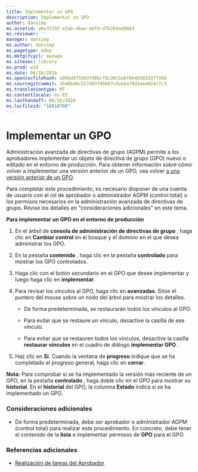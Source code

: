 ```yaml
---
title: Implementar un GPO
description: Implementar un GPO
author: dansimp
ms.assetid: a0a3f292-e3ab-46ae-a0fd-d7b2b4ad8883
ms.reviewer: ''
manager: dansimp
ms.author: dansimp
ms.pagetype: mdop
ms.mktglfcycl: manage
ms.sitesec: library
ms.prod: w10
ms.date: 06/16/2016
ms.openlocfilehash: a98bdd758937d86cf8c30c5abf0b49302d377360
ms.sourcegitcommit: 354664bc527d93f80687cd2eba70d1eea024c7c3
ms.translationtype: MT
ms.contentlocale: es-ES
ms.lasthandoff: 06/26/2020
ms.locfileid: "10818700"
---
```

# Implementar un GPO


Administración avanzada de directivas de grupo (AGPM) permite a los aprobadores implementar un objeto de directiva de grupo (GPO) nuevo o editado en el entorno de producción. Para obtener información sobre cómo volver a implementar una versión anterior de un GPO, vea volver [a una versión anterior de un GPO](roll-back-to-a-previous-version-of-a-gpo.md).

Para completar este procedimiento, es necesario disponer de una cuenta de usuario con el rol de aprobador o administrador AGPM (control total) o los permisos necesarios en la administración avanzada de directivas de grupo. Revise los detalles en "consideraciones adicionales" en este tema.

**Para implementar un GPO en el entorno de producción**

1.  En el árbol de **consola de administración de directivas de grupo** , haga clic en **Cambiar control** en el bosque y el dominio en el que desea administrar los GPO.

2.  En la pestaña **contenido** , haga clic en la pestaña **controlado** para mostrar los GPO controlados.

3.  Haga clic con el botón secundario en el GPO que desee implementar y luego haga clic en **implementar**.

4.  Para revisar los vínculos al GPO, haga clic en **avanzadas**. Sitúe el puntero del mouse sobre un nodo del árbol para mostrar los detalles.

    -   De forma predeterminada, se restaurarán todos los vínculos al GPO.

    -   Para evitar que se restaure un vínculo, desactive la casilla de ese vínculo.

    -   Para evitar que se restauren todos los vínculos, desactive la casilla **restaurar vínculos** en el cuadro de diálogo **implementar GPO** .

5.  Haz clic en **Sí**. Cuando la ventana de **progreso** indique que se ha completado el progreso general, haga clic en **cerrar**.

**Nota:**  Para comprobar si se ha implementado la versión más reciente de un GPO, en la pestaña **controlado** , haga doble clic en el GPO para mostrar su **historial**. En el **historial** del GPO, la columna **Estado** indica si se ha implementado un GPO.

 

### Consideraciones adicionales

-   De forma predeterminada, debe ser aprobador o administrador AGPM (control total) para realizar este procedimiento. En concreto, debe tener el contenido de la **lista** e implementar permisos de **GPO** para el GPO.

### Referencias adicionales

-   [Realización de tareas del Aprobador](performing-approver-tasks.md)

 

 





